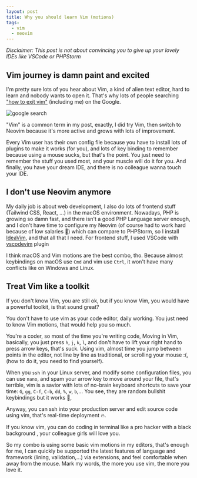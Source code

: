```yaml
---
layout: post
title: Why you should learn Vim (motions)
tags:
  - vim
  - neovim
---
```

*Disclaimer: This post is not about convincing you to give up your lovely IDEs like VSCode or PHPStorm*

## Vim journey is damn paint and excited

I'm pretty sure lots of you hear about Vim, a kind of alien text editor, hard to learn and nobody wants to open it. That's why lots of people searching ["how to exit vim"](https://www.google.com/search?client=firefox-b-d&q=how+to+exit+vim) (including me) on the Google.

![google search](https://i.imgur.com/8jh22TS.png)

"Vim" is a common term in my post, exactly, I did try Vim, then switch to Neovim because it's more active and grows with lots of improvement.

Every Vim user has their own config file because you have to install lots of plugins to make it works (for you), and lots of key binding to remember because using a mouse sucks, but that's the point. You just need to remember the stuff you used most, and your muscle will do it for you. And finally, you have your dream IDE, and there is no colleague wanna touch your IDE.

## I don't use Neovim anymore

My daily job is about web development, I also do lots of frontend stuff (Tailwind CSS, React, ...) in the macOS environment. Nowadays, PHP is growing so damn fast, and there isn't a good PHP Language server enough, and I don't have time to configure my Neovim (of course had to work hard because of low salaries 🥲) which can compare to PHPStorm, so I install [IdeaVim](https://plugins.jetbrains.com/plugin/164-ideavim), and that all that I need. For frontend stuff, I used VSCode with [vscodevim](https://marketplace.visualstudio.com/publishers/vscodevim) plugin

I think macOS and Vim motions are the best combo, tho. Because almost keybindings on macOS use `Cmd` and vim use `Ctrl`, it won't have many conflicts like on Windows and Linux.

## Treat Vim like a toolkit

If you don't know Vim, you are still ok, but if you know Vim, you would have a powerful toolkit, is that sound great?

You don't have to use vim as your code editor, daily working. You just need to know Vim motions, that would help you so much.

You're a coder, so most of the time you're writing code, Moving in Vim, basically, you just press `h`, `j`, `k`, `l`, and don't have to lift your right hand to press arrow keys, that's suck. Using vim, almost time you jump between points in the editor, not line by line as traditional, or scrolling your mouse :(, (how to do it, you need to find yourself).

When you `ssh` in your Linux server, and modify some configuration files, you can use `nano`, and spam your arrow key to move around your file, that's terrible,  vim is a savior with lots of no-brain keyboard shortcuts to save your time: `G`, `gg`, `C-f`, `C-b`, `dd`, `%`, `w`, `b`,... You see, they are random bullshit keybindings but it works 🤣,

Anyway, you can ssh into your production server and edit source code using vim, that's real-time deployment 🔥.

If you know vim, you can do coding in terminal like a pro hacker with a black background , your colleague girls will love you.

So my combo is using some basic vim motions in my editors, that's enough for me, I can quickly be supported the latest features of language and framework (lining, validation,...) via extensions, and feel comfortable when away from the mouse. Mark my words, the more you use vim, the more you love it.
